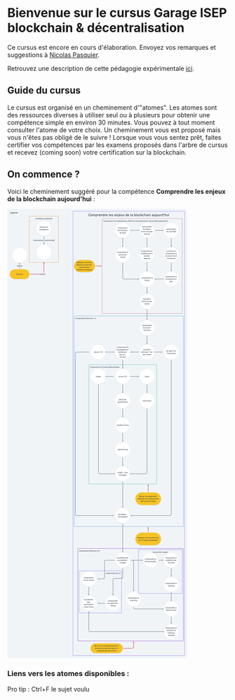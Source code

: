 # Bienvenue sur le cursus Garage ISEP blockchain & décentralisation

Ce cursus est encore en cours d'élaboration. Envoyez vos remarques et 
suggestions à [Nicolas Pasquier](
https://www.messenger.com/t/nicolas.pasquier.319).

Retrouvez une description de cette pédagogie expérimentale [ici](
./pdf/Proposition%20pédagogique.pdf).

## Guide du cursus

Le cursus est organisé en un cheminement d'"atomes". Les atomes sont des
ressources diverses à utiliser seul ou à plusieurs pour obtenir une compétence
simple en environ 30 minutes. Vous pouvez à tout moment consulter l'atome de 
votre choix. Un cheminement vous est proposé mais vous n'êtes pas obligé de le
suivre ! Lorsque vous vous sentez prêt, faites certifier vos compétences par
les examens proposés dans l'arbre de cursus et recevez (coming soon) votre
certification sur la blockchain.

## On commence ?

Voici le cheminement suggéré pour la compétence **Comprendre les enjeux de la
blockchain aujourd'hui** :

![arbre du cursus](./img/arbreDeCursus.png)

### Liens vers les atomes disponibles :

Pro tip : Ctrl+F le sujet voulu


